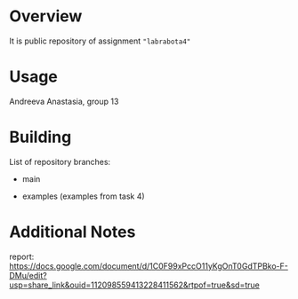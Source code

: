 # Overview

It is public repository of assignment `"labrabota4"`

# Usage

Andreeva Anastasia, group 13

# Building

List of repository branches:

- main

- examples (examples from task 4)

# Additional Notes

report: https://docs.google.com/document/d/1C0F99xPccO11yKgOnT0GdTPBko-F-DMu/edit?usp=share_link&ouid=112098559413228411562&rtpof=true&sd=true
